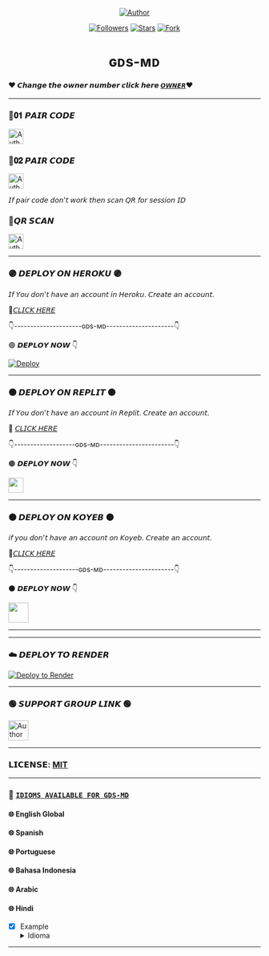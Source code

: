 

<p align="center">
<a href="https://github.com/PRINCE-GDS/GDS-MD"><img title="Author" src="https://img.shields.io/badge/ɢᴅs-ᴍᴅ-black?style=for-the-badge&logo=github"></a>
<p/>


  
</p>
<p align="center">
<a href="https://github.com/PRINCE-GDS?tab=followers"><img title="Followers" src="https://img.shields.io/github/followers/PRINCE-GDS?label=Followers&style=social"></a>
<a href="https://github.com/PRINCE-GDS/GDS-MD/stargazers/"><img title="Stars" src="https://img.shields.io/github/stars/PRINCE-GDS/GDS-MD?&style=social"></a>
<a href="https://github.com/PRINCE-GDS/GDS-MD/network/members"><img title="Fork" src="https://img.shields.io/github/forks/PRINCE-GDS/GDS-MD?style=social"></a>



<h1 align="center">ɢᴅs-ᴍᴅ</h1>

#### ♥️ 𝘾𝙝𝙖𝙣𝙜𝙚 𝙩𝙝𝙚 𝙤𝙬𝙣𝙚𝙧 𝙣𝙪𝙢𝙗𝙚𝙧 𝙘𝙡𝙞𝙘𝙠 𝙝𝙚𝙧𝙚 [`𝙊𝙒𝙉𝙀𝙍`](https://github.com/PRINCE-GDS/GDS-MD/blob/main/config.js)♥️

***

### 💠𝟎𝟏 𝙋𝘼𝙄𝙍 𝘾𝙊𝘿𝙀 
<p align="left">
<a href="https://gds-md-pair.onrender.com/"><img height= "30" title="Author" src="https://img.shields.io/badge/SESSION ID-black?style=for-the-badge&logo=render"></a>
<p/>


### 💠𝟎𝟐 𝙋𝘼𝙄𝙍 𝘾𝙊𝘿𝙀 
<p align="left">
<a href="https://replit.com/@iycwwwuaaipgfjs/Prince-PairCode?v=1"><img height= "30" title="Author" src="https://img.shields.io/badge/SESSION ID-black?style=for-the-badge&logo=replit"></a>
<p/>
  
𝘐𝘧 𝘱𝘢𝘪𝘳 𝘤𝘰𝘥𝘦 𝘥𝘰𝘯'𝘵 𝘸𝘰𝘳𝘬 𝘵𝘩𝘦𝘯 𝘴𝘤𝘢𝘯 𝘘𝘙 𝘧𝘰𝘳 𝘴𝘦𝘴𝘴𝘪𝘰𝘯 𝘐𝘋
### 💠𝙌𝙍 𝙎𝘾𝘼𝙉
<p align="left">
<a href="https://princebotqr.onrender.com/"><img height= "30" title="Author" src="https://img.shields.io/badge/SESSION ID-black?style=for-the-badge&logo=render"></a>
<p/>

****

### 🟣 𝘿𝙀𝙋𝙇𝙊𝙔 𝙊𝙉 𝙃𝙀𝙍𝙊𝙆𝙐 🟣
  𝘐𝘧 𝘠𝘰𝘶 𝘥𝘰𝘯'𝘵 𝘩𝘢𝘷𝘦 𝘢𝘯 𝘢𝘤𝘤𝘰𝘶𝘯𝘵 𝘪𝘯 𝘏𝘦𝘳𝘰𝘬𝘶. 𝘊𝘳𝘦𝘢𝘵𝘦 𝘢𝘯 𝘢𝘤𝘤𝘰𝘶𝘯𝘵.
  
  💠[𝘊𝘓𝘐𝘊𝘒 𝘏𝘌𝘙𝘌](https://signup.heroku.com)
  
👇---------------------ɢᴅs-ᴍᴅ---------------------👇

🟣 𝘿𝙀𝙋𝙇𝙊𝙔 𝙉𝙊𝙒 👇

[![Deploy](https://www.herokucdn.com/deploy/button.svg)](https://heroku.com/deploy?template=https://github.com/PRINCE-GDS/GDS-MD-Heroku) 

  
****


### 🟤 𝘿𝙀𝙋𝙇𝙊𝙔 𝙊𝙉 𝙍𝙀𝙋𝙇𝙄𝙏 🟤
𝘐𝘧 𝘠𝘰𝘶 𝘥𝘰𝘯'𝘵 𝘩𝘢𝘷𝘦 𝘢𝘯 𝘢𝘤𝘤𝘰𝘶𝘯𝘵 𝘪𝘯 𝘙𝘦𝘱𝘭𝘪𝘵. 𝘊𝘳𝘦𝘢𝘵𝘦 𝘢𝘯 𝘢𝘤𝘤𝘰𝘶𝘯𝘵.
  
  💠 [𝘊𝘓𝘐𝘊𝘒 𝘏𝘌𝘙𝘌](https://replit.com/signup) 
  
👇-------------------ɢᴅs-ᴍᴅ-----------------------👇

 🟤 𝘿𝙀𝙋𝙇𝙊𝙔 𝙉𝙊𝙒 👇
    <br>
<p align="left"><a href="https://repl.it/github/PRINCE-GDS/GDS-MD"> <img src="https://img.shields.io/badge/Deploy%20To%20Replit-gray?style=for-the-badge&logo=replit" height="30"/></a></p>

****

### ⚫ 𝘿𝙀𝙋𝙇𝙊𝙔 𝙊𝙉 𝙆𝙊𝙔𝙀𝘽 ⚫
𝘪𝘧 𝘺𝘰𝘶 𝘥𝘰𝘯'𝘵 𝘩𝘢𝘷𝘦 𝘢𝘯 𝘢𝘤𝘤𝘰𝘶𝘯𝘵 𝘰𝘯 𝘒𝘰𝘺𝘦𝘣. 𝘊𝘳𝘦𝘢𝘵𝘦 𝘢𝘯 𝘢𝘤𝘤𝘰𝘶𝘯𝘵.

💠[𝘊𝘓𝘐𝘊𝘒 𝘏𝘌𝘙𝘌](https://app.koyeb.com/auth/signup)

👇--------------------ɢᴅs-ᴍᴅ----------------------👇
   
⚫ 𝘿𝙀𝙋𝙇𝙊𝙔 𝙉𝙊𝙒 👇
   <br>
  <p align="left"><a href="https://app.koyeb.com/apps/deploy?type=git&repository=github.com%2FPRINCE-GDS%2FGDS-MD&branch=main&nameprincegds&builder=dockerfile&env[DATABASE_URL]=&env[SESSION_ID]=your+sessionid+here&env[MODE]=public&env=[autoRead]=false&env[statusview]=false&env[REMOVEBG_KEY]=your+rmbg+key&env[antidelete]=false"> <img src="https://www.koyeb.com/static/images/deploy/button.svg" height="40"/></a></p>

****

------------------
### ☁️ 𝘿𝙀𝙋𝙇𝙊𝙔 𝙏𝙊 𝙍𝙀𝙉𝘿𝙀𝙍
[![Deploy to Render](https://render.com/images/deploy-to-render-button.svg)](https://dashboard.render.com/blueprint/new?repo=https%3A%2F%2Fgithub.com%2FPRINCE-GDS%2FGDS-MD) 

***

### 🟢 𝙎𝙐𝙋𝙋𝙊𝙍𝙏 𝙂𝙍𝙊𝙐𝙋 𝙇𝙄𝙉𝙆 🟢
   <p align="left">
      <a href="https://chat.whatsapp.com/Jo5bmHMAlZpEIp75mKbwxP"><img height= "40" length= "10" title="Author" src="https://img.shields.io/badge/Support Group-25D366?style=for-the-badge&logo=whatsApp&logoColor=white"></a>
     <p/>
       
***

### 𝗟𝗜𝗖𝗘𝗡𝗦𝗘: [MIT](https://en.wikipedia.org/wiki/MIT_License)
 
  
----
### 💠 [`IDIOMS AVAILABLE FOR GDS-MD`](https://github.com/PRINCE-GDS/GDS-MD/blob/master/config.js) 
#### 🌐 English Global
#### 🌐 Spanish
#### 🌐 Portuguese
#### 🌐 Bahasa Indonesia
#### 🌐 Arabic
#### 🌐 Hindi 
- [x] Example <details><summary>Idioma</summary><img src="https://i.imgur.com/ZTwOGkT.jpg"></details>
----
